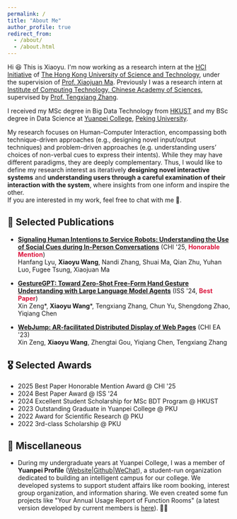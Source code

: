 ```yaml
---
permalink: /
title: "About Me"
author_profile: true
redirect_from: 
  - /about/
  - /about.html
---
```


Hi 😆 This is Xiaoyu. I'm now working as a research intern at the [HCI Initiative](https://hci.cse.ust.hk) of [The Hong Kong University of Science and Technology](https://www.ust.hk/), under the supervision of [Prof. Xiaojuan Ma](https://home.cse.ust.hk/~mxj/). Previously I was a research intern at [Institute of Computing Technology, Chinese Academy of Sciences](https://english.ict.cas.cn), supervised by [Prof. Tengxiang Zhang](https://saintnever.github.io/).

I received my MSc degree in Big Data Technology from [HKUST](https://www.ust.hk/) and my BSc degree in Data Science at [Yuanpei College](https://yuanpei.pku.edu.cn/en/), [Peking University](https://english.pku.edu.cn/). 

My research focuses on Human-Computer Interaction, encompassing both technique-driven approaches (e.g., designing novel input/output techniques) and problem-driven approaches (e.g. understanding users’ choices of non-verbal cues to express their intents). While they may have different paradigms, they are deeply complementary. Thus, I would like to define my research interest as iteratively **designing novel interactive systems** and **understanding users through a careful examination of their interaction with the system**, where insights from one inform and inspire the other. <br>
If you are interested in my work, feel free to chat with me 🥹.




## 📝 Selected Publications

- [**Signaling Human Intentions to Service Robots: Understanding the Use of Social Cues during In-Person Conversations**](https://dl.acm.org/doi/full/10.1145/3706598.3714235) (CHI \'25, **<span style="color:#DC143C">Honorable Mention</span>**) <br>
  Hanfang Lyu, **Xiaoyu Wang**, Nandi Zhang, Shuai Ma, Qian Zhu, Yuhan Luo, Fugee Tsung, Xiaojuan Ma

- [**GestureGPT: Toward Zero-Shot Free-Form Hand Gesture Understanding with Large Language Model Agents**](https://dl.acm.org/doi/10.1145/3698145) (ISS \'24, **<span style="color:#DC143C">Best Paper</span>**)  <br>
  Xin Zeng\*, **Xiaoyu Wang**\*, Tengxiang Zhang, Chun Yu, Shengdong Zhao, Yiqiang Chen

- [**WebJump: AR-facilitated Distributed Display of Web Pages**](https://dl.acm.org/doi/10.1145/3544549.3585669) (CHI EA \'23) <br>
  Xin Zeng, **Xiaoyu Wang**, Zhengtai Gou, Yiqiang Chen, Tengxiang Zhang



## 🎖️ Selected Awards
- 2025 Best Paper Honorable Mention Award @ CHI \'25
- 2024 Best Paper Award @ ISS \'24
- 2024 Excellent Student Scholarship for MSc BDT Program @ HKUST
- 2023 Outstanding Graduate in Yuanpei College @ PKU
- 2022 Award for Scientific Research @ PKU
- 2022 3rd-class Scholarship @ PKU


## 👻 Miscellaneous

- During my undergraduate years at Yuanpei College, I was a member of **Yuanpei Profile** ([Website](https://yppf.yuanpei.pku.edu.cn/)\|[Github](https://github.com/Yuanpei-Intelligence/YPPF)\|[WeChat](https://mp.weixin.qq.com/s/CIwcsfu4i1YbVrT8MVNv6A)), a student-run organization dedicated to building an intelligent campus for our college. We developed systems to support student affairs like room booking, interest group organization, and information sharing. We even created some fun projects like "Your Annual Usage Report of Function Rooms" (a latest version developed by current members is [here](https://mp.weixin.qq.com/s/VZMfehGtSf67btI1y61PNA)). 🫶🏻

